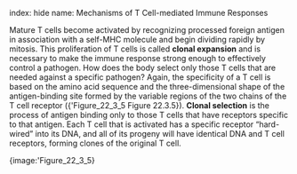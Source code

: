 index: hide
name: Mechanisms of T Cell-mediated Immune Responses

Mature T cells become activated by recognizing processed foreign antigen in association with a self-MHC molecule and begin dividing rapidly by mitosis. This proliferation of T cells is called  **clonal expansion** and is necessary to make the immune response strong enough to effectively control a pathogen. How does the body select only those T cells that are needed against a specific pathogen? Again, the specificity of a T cell is based on the amino acid sequence and the three-dimensional shape of the antigen-binding site formed by the variable regions of the two chains of the T cell receptor ({'Figure_22_3_5 Figure 22.3.5}).  **Clonal selection** is the process of antigen binding only to those T cells that have receptors specific to that antigen. Each T cell that is activated has a specific receptor “hard-wired” into its DNA, and all of its progeny will have identical DNA and T cell receptors, forming clones of the original T cell.


{image:'Figure_22_3_5}
        
